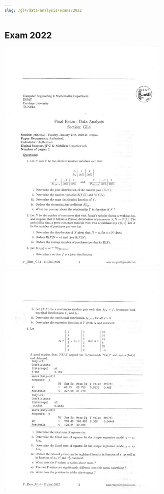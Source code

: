 ```yaml
---
slug: /gl4/data-analysis/exams/2022
---
```


# Exam 2022

![1](assets/2022-1.jpg)

![2](assets/2022-2.jpg)

